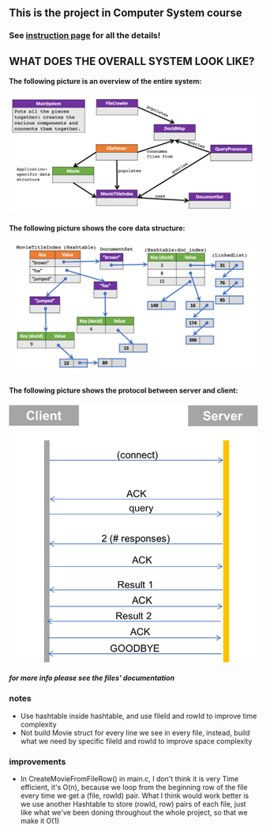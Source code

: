 ## This is the project in Computer System course
### See [instruction page](https://course.ccs.neu.edu/cs5007su19-seattle/assignments/a9.html) for all the details! 
## WHAT DOES THE OVERALL SYSTEM LOOK LIKE?
#### The following picture is an overview of the entire system:
![Image of system](https://github.com/KemengXu/MovieSearchEngine/blob/master/Whole.png)
#### The following picture shows the core data structure:
![Image of MovieTitleIndex](https://github.com/KemengXu/MovieSearchEngine/blob/master/MovieTitleIndex.png)
#### The following picture shows the protocol between server and client:
![Image of QueryProtocol](https://github.com/KemengXu/MovieSearchEngine/blob/master/QueryProtocol.png)
##### for more info please see the files' documentation
### notes
  * Use hashtable inside hashtable, and use fileId and rowId to improve time complexity
  * Not build Movie struct for every line we see in every file, instead, build what we need by specific fileId and rowId to improve space complexity
### improvements
  * In CreateMovieFromFileRow() in main.c, I don't think it is very Time efficient, it's O(n), because we loop from the beginning row of the file every time we get a (file, rowId) pair. What I think would work better is we use another Hashtable to store (rowId, row) pairs of each file, just like what we've been doning throughout the whole project, so that we make it O(1)